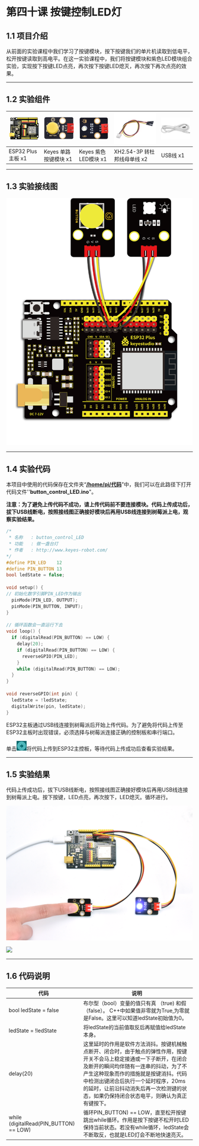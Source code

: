 # 第四十课 按键控制LED灯

## 1.1 项目介绍

从前面的实验课程中我们学习了按键模块，按下按键我们的单片机读取到低电平，松开按键读取到高电平。在这一实验课程中，我们将按键模块和紫色LED模块组合实验，实现按下按键LED点亮，再次按下按键LED熄灭，再次按下再次点亮的效果。

---

## 1.2 实验组件

| ![img](media/KS5016.png) | ![img](media/KE4012.png) | ![img](media/KE4001.png) | ![img](media/3pin.jpg)       | ![img](media/USB.jpg) |
| ------------------------ | ------------------------ | ------------------------ | ---------------------------- | --------------------- |
| ESP32 Plus主板 x1        | Keyes 单路按键模块 x1    | Keyes 紫色LED模块 x1     | XH2.54-3P 转杜邦线母单线  x2 | USB线  x1             |

---

## 1.3 实验接线图

![img](media/401301.png)

---

## 1.4 实验代码

本项目中使用的代码保存在文件夹“<u>**/home/pi/代码**</u>”中，我们可以在此路径下打开代码文件''**button_control_LED.ino**"。

**注意：为了避免上传代码不成功，请上传代码前不要连接模块。代码上传成功后，拔下USB线断电，按照接线图正确接好模块后再用USB线连接到树莓派上电，观察实验结果。**

```c++
/* 
 * 名称   : button_control_LED
 * 功能   : 做一盏台灯
 * 作者   : http://www.keyes-robot.com/
*/
#define PIN_LED    12
#define PIN_BUTTON 13
bool ledState = false;

void setup() {
// 初始化数字引脚PIN_LED作为输出
  pinMode(PIN_LED, OUTPUT);
  pinMode(PIN_BUTTON, INPUT);
}

// 循环函数会一直运行下去
void loop() {
  if (digitalRead(PIN_BUTTON) == LOW) {
    delay(20);
    if (digitalRead(PIN_BUTTON) == LOW) {
      reverseGPIO(PIN_LED);
    }
    while (digitalRead(PIN_BUTTON) == LOW);
  }
}

void reverseGPIO(int pin) {
  ledState = !ledState;
  digitalWrite(pin, ledState);
}
```

ESP32主板通过USB线连接到树莓派后开始上传代码。为了避免将代码上传至ESP32主板时出现错误，必须选择与树莓派连接正确的控制板和串行端口。

单击![img](media/wps17.jpg)将代码上传到ESP32主控板，等待代码上传成功后查看实验结果。

---

## 1.5 实验结果

代码上传成功后，拔下USB线断电，按照接线图正确接好模块后再用USB线连接到树莓派上电。按下按键，LED点亮，再次按下，LED熄灭。循环进行。

![](media/401501.png)

![](media/401502.png)

---

## 1.6 代码说明

| 代码                                   | 说明                                                         |
| -------------------------------------- | ------------------------------------------------------------ |
| bool ledState = false                  | 布尔型（bool）变量的值只有真 （true) 和假 （false）。 C++中如果值非零就为True,为零就是False。这里可以知道ledState初始值为0。 |
| ledState = !ledState                   | 将ledState的当前值取反后再赋值给ledState本身。               |
| delay(20)                              | 这里延时的作用是软件方法消抖。按键机械触点断开、闭合时，由于触点的弹性作用，按键开关不会马上稳定接通或一下子断开，在闭合及断开的瞬间均伴随有一连串的抖动，为了不产生这种现象而作的措施就是按键消抖。代码中检测出键闭合后执行一个延时程序，20ms的延时，让前沿抖动消失后再一次检测键的状态，如果仍保持闭合状态电平，则确认为真正有键按下。 |
| while (digitalRead(PIN_BUTTON) == LOW) | 循环PIN_BUTTON) == LOW，直至松开按键跳出while循环。作用是按下按键不松开时LED保持当前状态。若没有while循环，ledState会不断取反，也就是LED灯会不断地快速亮灭。 |

 
